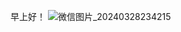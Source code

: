 早上好！
![微信图片_20240328234215](https://github.com/sinocam2023/sinocam.github.io/assets/162824303/4a7e1c1a-a5f9-4d3c-91ce-375bdf96e2d1)

